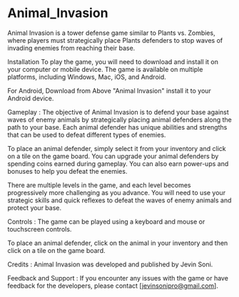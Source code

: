 # Animal_Invasion

Animal Invasion is a tower defense game similar to Plants vs. Zombies, where players must strategically place Plants defenders to stop waves of invading enemies from reaching their base.

Installation
To play the game, you will need to download and install it on your computer or mobile device. The game is available on multiple platforms, including Windows, Mac, iOS, and Android.

For Android, Download from Above "Animal Invasion" install it to your Android device.

Gameplay :
The objective of Animal Invasion is to defend your base against waves of enemy animals by strategically placing animal defenders along the path to your base. Each animal defender has unique abilities and strengths that can be used to defeat different types of enemies.

To place an animal defender, simply select it from your inventory and click on a tile on the game board. You can upgrade your animal defenders by spending coins earned during gameplay. You can also earn power-ups and bonuses to help you defeat the enemies.

There are multiple levels in the game, and each level becomes progressively more challenging as you advance. You will need to use your strategic skills and quick reflexes to defeat the waves of enemy animals and protect your base.

Controls :
The game can be played using a keyboard and mouse or touchscreen controls.

To place an animal defender, click on the animal in your inventory and then click on a tile on the game board.

Credits :
Animal Invasion was developed and published by Jevin Soni.

Feedback and Support :
If you encounter any issues with the game or have feedback for the developers, please contact [jevinsonipro@gmail.com].

